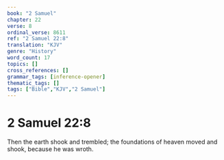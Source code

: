 ```yaml
---
book: "2 Samuel"
chapter: 22
verse: 8
ordinal_verse: 8611
ref: "2 Samuel 22:8"
translation: "KJV"
genre: "History"
word_count: 17
topics: []
cross_references: []
grammar_tags: [inference-opener]
thematic_tags: []
tags: ["Bible","KJV","2 Samuel"]
---
```


# 2 Samuel 22:8

Then the earth shook and trembled; the foundations of heaven moved and shook, because he was wroth.

